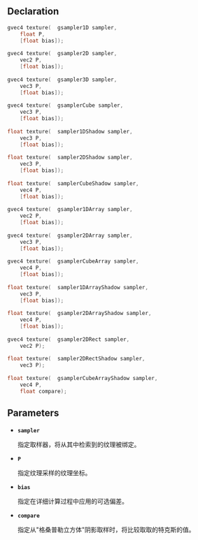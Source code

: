 ## Declaration

```c
gvec4 texture(	gsampler1D sampler,
 	float P,
 	[float bias]);
 
gvec4 texture(	gsampler2D sampler,
 	vec2 P,
 	[float bias]);
 
gvec4 texture(	gsampler3D sampler,
 	vec3 P,
 	[float bias]);
 
gvec4 texture(	gsamplerCube sampler,
 	vec3 P,
 	[float bias]);
 
float texture(	sampler1DShadow sampler,
 	vec3 P,
 	[float bias]);
 
float texture(	sampler2DShadow sampler,
 	vec3 P,
 	[float bias]);
 
float texture(	samplerCubeShadow sampler,
 	vec4 P,
 	[float bias]);
 
gvec4 texture(	gsampler1DArray sampler,
 	vec2 P,
 	[float bias]);
 
gvec4 texture(	gsampler2DArray sampler,
 	vec3 P,
 	[float bias]);
 
gvec4 texture(	gsamplerCubeArray sampler,
 	vec4 P,
 	[float bias]);
 
float texture(	sampler1DArrayShadow sampler,
 	vec3 P,
 	[float bias]);
 
float texture(	gsampler2DArrayShadow sampler,
 	vec4 P,
 	[float bias]);
 
gvec4 texture(	gsampler2DRect sampler,
 	vec2 P);
 
float texture(	sampler2DRectShadow sampler,
 	vec3 P);
 
float texture(	gsamplerCubeArrayShadow sampler,
 	vec4 P,
 	float compare);
```

## Parameters

- **`sampler`**

  指定取样器，将从其中检索到的纹理被绑定。

- **`P`**

  指定纹理采样的纹理坐标。

- **`bias`**

  指定在详细计算过程中应用的可选偏差。

- **`compare`**

  指定从"格桑普勒立方体"阴影取样时，将比较取取的特克斯的值。